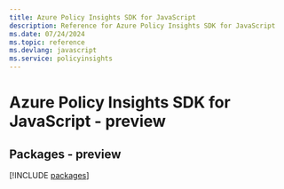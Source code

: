 ```yaml
---
title: Azure Policy Insights SDK for JavaScript
description: Reference for Azure Policy Insights SDK for JavaScript
ms.date: 07/24/2024
ms.topic: reference
ms.devlang: javascript
ms.service: policyinsights
---
```

# Azure Policy Insights SDK for JavaScript - preview
## Packages - preview
[!INCLUDE [packages](policy-insights-index.md)]